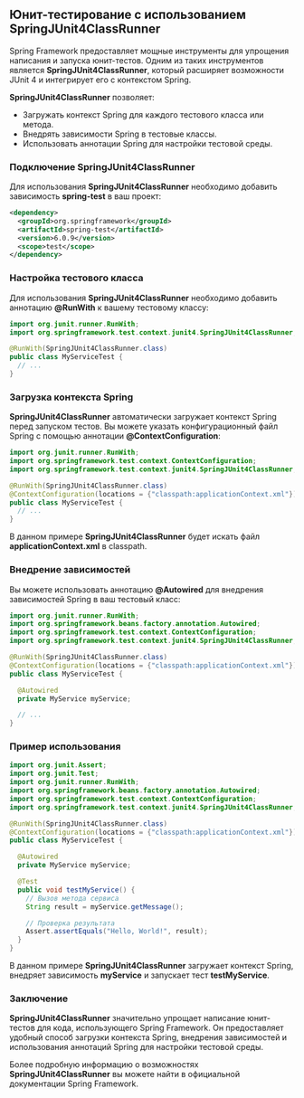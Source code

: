 ## Юнит-тестирование с использованием SpringJUnit4ClassRunner

Spring Framework предоставляет мощные инструменты для упрощения написания и запуска юнит-тестов. Одним из таких инструментов является **SpringJUnit4ClassRunner**, который расширяет возможности JUnit 4 и интегрирует его с контекстом Spring.

**SpringJUnit4ClassRunner** позволяет:

* Загружать контекст Spring для каждого тестового класса или метода.
* Внедрять зависимости Spring в тестовые классы.
* Использовать аннотации Spring для настройки тестовой среды.

### Подключение SpringJUnit4ClassRunner

Для использования **SpringJUnit4ClassRunner** необходимо добавить зависимость **spring-test** в ваш проект:

```xml
<dependency>
  <groupId>org.springframework</groupId>
  <artifactId>spring-test</artifactId>
  <version>6.0.9</version>
  <scope>test</scope>
</dependency>
```

### Настройка тестового класса

Для использования **SpringJUnit4ClassRunner** необходимо добавить аннотацию **@RunWith** к вашему тестовому классу:

```java
import org.junit.runner.RunWith;
import org.springframework.test.context.junit4.SpringJUnit4ClassRunner;

@RunWith(SpringJUnit4ClassRunner.class)
public class MyServiceTest {
  // ...
}
```

### Загрузка контекста Spring

**SpringJUnit4ClassRunner** автоматически загружает контекст Spring перед запуском тестов. Вы можете указать конфигурационный файл Spring с помощью аннотации **@ContextConfiguration**:

```java
import org.junit.runner.RunWith;
import org.springframework.test.context.ContextConfiguration;
import org.springframework.test.context.junit4.SpringJUnit4ClassRunner;

@RunWith(SpringJUnit4ClassRunner.class)
@ContextConfiguration(locations = {"classpath:applicationContext.xml"})
public class MyServiceTest {
  // ...
}
```

В данном примере **SpringJUnit4ClassRunner** будет искать файл **applicationContext.xml** в classpath.

### Внедрение зависимостей

Вы можете использовать аннотацию **@Autowired** для внедрения зависимостей Spring в ваш тестовый класс:

```java
import org.junit.runner.RunWith;
import org.springframework.beans.factory.annotation.Autowired;
import org.springframework.test.context.ContextConfiguration;
import org.springframework.test.context.junit4.SpringJUnit4ClassRunner;

@RunWith(SpringJUnit4ClassRunner.class)
@ContextConfiguration(locations = {"classpath:applicationContext.xml"})
public class MyServiceTest {

  @Autowired
  private MyService myService;

  // ...
}
```

### Пример использования

```java
import org.junit.Assert;
import org.junit.Test;
import org.junit.runner.RunWith;
import org.springframework.beans.factory.annotation.Autowired;
import org.springframework.test.context.ContextConfiguration;
import org.springframework.test.context.junit4.SpringJUnit4ClassRunner;

@RunWith(SpringJUnit4ClassRunner.class)
@ContextConfiguration(locations = {"classpath:applicationContext.xml"})
public class MyServiceTest {

  @Autowired
  private MyService myService;

  @Test
  public void testMyService() {
    // Вызов метода сервиса
    String result = myService.getMessage();

    // Проверка результата
    Assert.assertEquals("Hello, World!", result);
  }
}
```

В данном примере **SpringJUnit4ClassRunner** загружает контекст Spring, внедряет зависимость **myService** и запускает тест **testMyService**.

### Заключение

**SpringJUnit4ClassRunner** значительно упрощает написание юнит-тестов для кода, использующего Spring Framework. Он предоставляет удобный способ загрузки контекста Spring, внедрения зависимостей и использования аннотаций Spring для настройки тестовой среды. 

Более подробную информацию о возможностях **SpringJUnit4ClassRunner** вы можете найти в официальной документации Spring Framework. 
